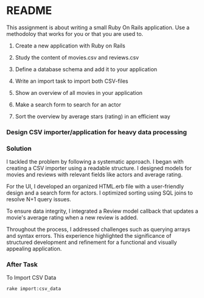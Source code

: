 # README

This assignment is about writing a small Ruby On Rails application. Use a methodoloy that works for you or that you are used to.

1. Create a new application with Ruby on Rails

2. Study the content of movies.csv and reviews.csv

3. Define a database schema and add it to your application

4. Write an import task to import both CSV-files

5. Show an overview of all movies in your application

6. Make a search form to search for an actor

7. Sort the overview by average stars (rating) in an efficient way

### Design CSV importer/application for heavy data processing


### Solution
I tackled the problem by following a systematic approach. I began with creating a CSV importer using a readable structure. I designed models for movies and reviews with relevant fields like actors and average rating.

For the UI, I developed an organized HTML.erb file with a user-friendly design and a search form for actors. I optimized sorting using SQL joins to resolve N+1 query issues.

To ensure data integrity, I integrated a Review model callback that updates a movie's average rating when a new review is added.

Throughout the process, I addressed challenges such as querying arrays and syntax errors. This experience highlighted the significance of structured development and refinement for a functional and visually appealing application.

### After Task

To Import CSV Data
```
rake import:csv_data
```